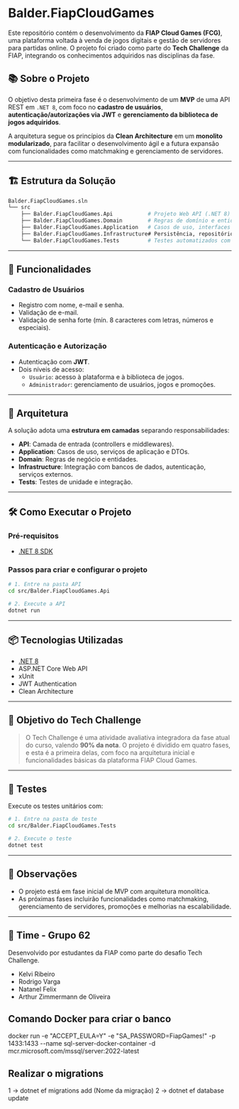
# Balder.FiapCloudGames

Este repositório contém o desenvolvimento da **FIAP Cloud Games (FCG)**, uma plataforma voltada à venda de jogos digitais e gestão de servidores para partidas online. O projeto foi criado como parte do **Tech Challenge** da FIAP, integrando os conhecimentos adquiridos nas disciplinas da fase.

## 📚 Sobre o Projeto

O objetivo desta primeira fase é o desenvolvimento de um **MVP** de uma API REST em `.NET 8`, com foco no **cadastro de usuários**, **autenticação/autorizações via JWT** e **gerenciamento da biblioteca de jogos adquiridos**.

A arquitetura segue os princípios da **Clean Architecture** em um **monolito modularizado**, para facilitar o desenvolvimento ágil e a futura expansão com funcionalidades como matchmaking e gerenciamento de servidores.

---

## 🏗️ Estrutura da Solução

```bash
Balder.FiapCloudGames.sln
└── src
    ├── Balder.FiapCloudGames.Api           # Projeto Web API (.NET 8)
    ├── Balder.FiapCloudGames.Domain        # Regras de domínio e entidades
    ├── Balder.FiapCloudGames.Application   # Casos de uso, interfaces e DTOs
    ├── Balder.FiapCloudGames.Infrastructure# Persistência, repositórios e serviços externos
    └── Balder.FiapCloudGames.Tests         # Testes automatizados com xUnit
```

---

## 🚀 Funcionalidades

### Cadastro de Usuários
- Registro com nome, e-mail e senha.
- Validação de e-mail.
- Validação de senha forte (mín. 8 caracteres com letras, números e especiais).

### Autenticação e Autorização
- Autenticação com **JWT**.
- Dois níveis de acesso:
  - `Usuário`: acesso à plataforma e à biblioteca de jogos.
  - `Administrador`: gerenciamento de usuários, jogos e promoções.

---

## 🧱 Arquitetura

A solução adota uma **estrutura em camadas** separando responsabilidades:

- **API**: Camada de entrada (controllers e middlewares).
- **Application**: Casos de uso, serviços de aplicação e DTOs.
- **Domain**: Regras de negócio e entidades.
- **Infrastructure**: Integração com bancos de dados, autenticação, serviços externos.
- **Tests**: Testes de unidade e integração.

---

## 🛠️ Como Executar o Projeto

### Pré-requisitos

- [.NET 8 SDK](https://dotnet.microsoft.com/download/dotnet/8.0)

### Passos para criar e configurar o projeto

```bash
# 1. Entre na pasta API 
cd src/Balder.FiapCloudGames.Api

# 2. Execute a API
dotnet run
```

---

## 📦 Tecnologias Utilizadas

- [.NET 8](https://dotnet.microsoft.com/en-us/download/dotnet/8.0)
- ASP.NET Core Web API
- xUnit
- JWT Authentication
- Clean Architecture

---

## 🎯 Objetivo do Tech Challenge

> O Tech Challenge é uma atividade avaliativa integradora da fase atual do curso, valendo **90% da nota**. O projeto é dividido em quatro fases, e esta é a primeira delas, com foco na arquitetura inicial e funcionalidades básicas da plataforma FIAP Cloud Games.

---

## 🧪 Testes

Execute os testes unitários com:

```bash
# 1. Entre na pasta de teste
cd src/Balder.FiapCloudGames.Tests

# 2. Execute o teste
dotnet test
```

---

## 📌 Observações

- O projeto está em fase inicial de MVP com arquitetura monolítica.
- As próximas fases incluirão funcionalidades como matchmaking, gerenciamento de servidores, promoções e melhorias na escalabilidade.

---

## 👥 Time - Grupo 62

Desenvolvido por estudantes da FIAP como parte do desafio Tech Challenge.  
- Kelvi Ribeiro
- Rodrigo Varga
- Natanel Felix
- Arthur Zimmermann de Oliveira


## Comando Docker para criar o banco ##
docker run -e "ACCEPT_EULA=Y" -e "SA_PASSWORD=FiapGames!" -p 1433:1433 --name sql-server-docker-container -d mcr.microsoft.com/mssql/server:2022-latest 

## Realizar o migrations ##
1 -> dotnet ef migrations add (Nome da migração)
2 -> dotnet ef database update